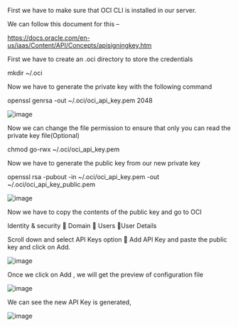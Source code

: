 First we have to make sure that OCI CLI is installed in our server.

We can follow this document for this –

https://docs.oracle.com/en-us/iaas/Content/API/Concepts/apisigningkey.htm

First we have to create an .oci directory to store the credentials

mkdir ~/.oci

Now we have to generate the private key with the following command

openssl genrsa -out ~/.oci/oci_api_key.pem 2048

![image](https://github.com/user-attachments/assets/bd2b7209-7612-46ae-9a61-d090730ead58)

Now we can change the file permission to ensure that only you can read the private key file(Optional)

chmod go-rwx ~/.oci/oci_api_key.pem

Now we have to generate the public key from our new private key

openssl rsa -pubout -in ~/.oci/oci_api_key.pem -out ~/.oci/oci_api_key_public.pem

![image](https://github.com/user-attachments/assets/c1483784-99f1-4ed9-a7da-2893df6a6034)

Now we have to copy the contents of the public key and go to OCI

Identity & security  Domain  Users User Details

Scroll down and select API Keys option  Add API Key and paste the public key and click on Add.

![image](https://github.com/user-attachments/assets/5294650b-2fcd-41e0-8002-83ca709343c2)

Once we click on Add , we will get the preview of configuration file

![image](https://github.com/user-attachments/assets/480ae616-80f7-4a51-8b60-b0400ca1a05b)

We can see the new API Key is generated,

![image](https://github.com/user-attachments/assets/48f8f577-81d2-405d-9bb5-4febd57813e6)



